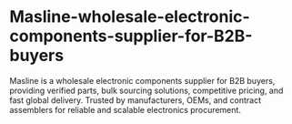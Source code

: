 # Masline-wholesale-electronic-components-supplier-for-B2B-buyers
Masline is a wholesale electronic components supplier for B2B buyers, providing verified parts, bulk sourcing solutions, competitive pricing, and fast global delivery. Trusted by manufacturers, OEMs, and contract assemblers for reliable and scalable electronics procurement.
